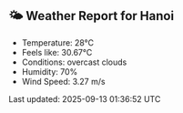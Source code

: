 <!-- WEATHER-START -->
## 🌤 Weather Report for Hanoi

- Temperature: 28°C
- Feels like: 30.67°C
- Conditions: overcast clouds
- Humidity: 70%
- Wind Speed: 3.27 m/s

Last updated: 2025-09-13 01:36:52 UTC
<!-- WEATHER-END -->
